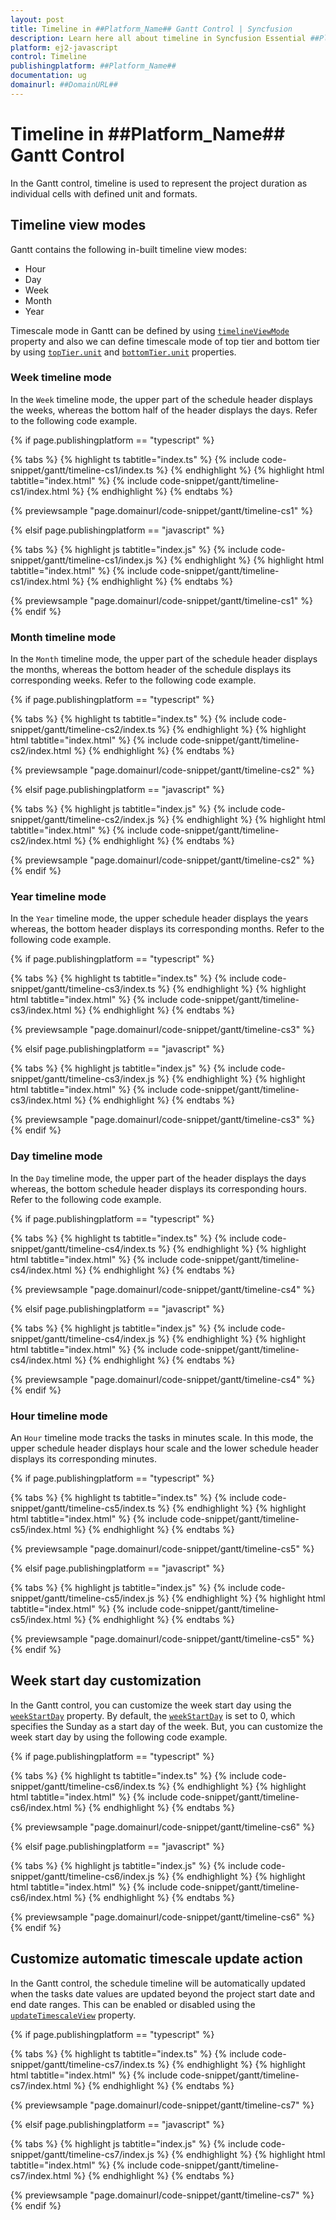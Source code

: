 ```yaml
---
layout: post
title: Timeline in ##Platform_Name## Gantt Control | Syncfusion
description: Learn here all about timeline in Syncfusion Essential ##Platform_Name## Gantt control, its elements and more.
platform: ej2-javascript
control: Timeline 
publishingplatform: ##Platform_Name##
documentation: ug
domainurl: ##DomainURL##
---
```


# Timeline in ##Platform_Name## Gantt Control

In the Gantt control, timeline is used to represent the project duration as individual cells with defined unit and formats.

## Timeline view modes

Gantt contains the following in-built timeline view modes:

* Hour
* Day
* Week
* Month
* Year

Timescale mode in Gantt can be defined by using [`timelineViewMode`](../../api/gantt/timelineViewMode/) property and also we can define timescale mode of top tier and bottom tier by using [`topTier.unit`](../../api/gantt/timelineTierSettingsModel/#unit) and [`bottomTier.unit`](../../api/gantt/timelineTierSettingsModel/#unit) properties.

### Week timeline mode

In the `Week` timeline mode, the upper part of the schedule header displays the weeks, whereas the bottom half of the header displays the days. Refer to the following code example.

{% if page.publishingplatform == "typescript" %}

 {% tabs %}
{% highlight ts tabtitle="index.ts" %}
{% include code-snippet/gantt/timeline-cs1/index.ts %}
{% endhighlight %}
{% highlight html tabtitle="index.html" %}
{% include code-snippet/gantt/timeline-cs1/index.html %}
{% endhighlight %}
{% endtabs %}
        
{% previewsample "page.domainurl/code-snippet/gantt/timeline-cs1" %}

{% elsif page.publishingplatform == "javascript" %}

{% tabs %}
{% highlight js tabtitle="index.js" %}
{% include code-snippet/gantt/timeline-cs1/index.js %}
{% endhighlight %}
{% highlight html tabtitle="index.html" %}
{% include code-snippet/gantt/timeline-cs1/index.html %}
{% endhighlight %}
{% endtabs %}

{% previewsample "page.domainurl/code-snippet/gantt/timeline-cs1" %}
{% endif %}

### Month timeline mode

In the `Month` timeline mode, the upper part of the schedule header displays the months, whereas the bottom header of the schedule displays its corresponding weeks. Refer to the following code example.

{% if page.publishingplatform == "typescript" %}

 {% tabs %}
{% highlight ts tabtitle="index.ts" %}
{% include code-snippet/gantt/timeline-cs2/index.ts %}
{% endhighlight %}
{% highlight html tabtitle="index.html" %}
{% include code-snippet/gantt/timeline-cs2/index.html %}
{% endhighlight %}
{% endtabs %}
        
{% previewsample "page.domainurl/code-snippet/gantt/timeline-cs2" %}

{% elsif page.publishingplatform == "javascript" %}

{% tabs %}
{% highlight js tabtitle="index.js" %}
{% include code-snippet/gantt/timeline-cs2/index.js %}
{% endhighlight %}
{% highlight html tabtitle="index.html" %}
{% include code-snippet/gantt/timeline-cs2/index.html %}
{% endhighlight %}
{% endtabs %}

{% previewsample "page.domainurl/code-snippet/gantt/timeline-cs2" %}
{% endif %}

### Year timeline mode

In the `Year` timeline mode, the upper schedule header displays the years whereas, the bottom header displays its corresponding months. Refer to the following code example.

{% if page.publishingplatform == "typescript" %}

 {% tabs %}
{% highlight ts tabtitle="index.ts" %}
{% include code-snippet/gantt/timeline-cs3/index.ts %}
{% endhighlight %}
{% highlight html tabtitle="index.html" %}
{% include code-snippet/gantt/timeline-cs3/index.html %}
{% endhighlight %}
{% endtabs %}
        
{% previewsample "page.domainurl/code-snippet/gantt/timeline-cs3" %}

{% elsif page.publishingplatform == "javascript" %}

{% tabs %}
{% highlight js tabtitle="index.js" %}
{% include code-snippet/gantt/timeline-cs3/index.js %}
{% endhighlight %}
{% highlight html tabtitle="index.html" %}
{% include code-snippet/gantt/timeline-cs3/index.html %}
{% endhighlight %}
{% endtabs %}

{% previewsample "page.domainurl/code-snippet/gantt/timeline-cs3" %}
{% endif %}

### Day timeline mode

In the `Day` timeline mode, the upper part of the header displays the days whereas, the bottom schedule header displays its corresponding hours. Refer to the following code example.

{% if page.publishingplatform == "typescript" %}

 {% tabs %}
{% highlight ts tabtitle="index.ts" %}
{% include code-snippet/gantt/timeline-cs4/index.ts %}
{% endhighlight %}
{% highlight html tabtitle="index.html" %}
{% include code-snippet/gantt/timeline-cs4/index.html %}
{% endhighlight %}
{% endtabs %}
        
{% previewsample "page.domainurl/code-snippet/gantt/timeline-cs4" %}

{% elsif page.publishingplatform == "javascript" %}

{% tabs %}
{% highlight js tabtitle="index.js" %}
{% include code-snippet/gantt/timeline-cs4/index.js %}
{% endhighlight %}
{% highlight html tabtitle="index.html" %}
{% include code-snippet/gantt/timeline-cs4/index.html %}
{% endhighlight %}
{% endtabs %}

{% previewsample "page.domainurl/code-snippet/gantt/timeline-cs4" %}
{% endif %}

### Hour timeline mode

An `Hour` timeline mode tracks the tasks in minutes scale. In this mode, the upper schedule header displays hour scale and the lower schedule header displays its corresponding minutes.

{% if page.publishingplatform == "typescript" %}

 {% tabs %}
{% highlight ts tabtitle="index.ts" %}
{% include code-snippet/gantt/timeline-cs5/index.ts %}
{% endhighlight %}
{% highlight html tabtitle="index.html" %}
{% include code-snippet/gantt/timeline-cs5/index.html %}
{% endhighlight %}
{% endtabs %}
        
{% previewsample "page.domainurl/code-snippet/gantt/timeline-cs5" %}

{% elsif page.publishingplatform == "javascript" %}

{% tabs %}
{% highlight js tabtitle="index.js" %}
{% include code-snippet/gantt/timeline-cs5/index.js %}
{% endhighlight %}
{% highlight html tabtitle="index.html" %}
{% include code-snippet/gantt/timeline-cs5/index.html %}
{% endhighlight %}
{% endtabs %}

{% previewsample "page.domainurl/code-snippet/gantt/timeline-cs5" %}
{% endif %}

## Week start day customization

In the Gantt control, you can customize the week start day using the [`weekStartDay`](../../api/gantt/timelineSettings/#weekstartday) property. By default, the [`weekStartDay`](../../api/gantt/timelineSettings/#weekstartday) is set to 0, which specifies the Sunday as a start day of the week. But, you can customize the week start day by using the following code example.

{% if page.publishingplatform == "typescript" %}

 {% tabs %}
{% highlight ts tabtitle="index.ts" %}
{% include code-snippet/gantt/timeline-cs6/index.ts %}
{% endhighlight %}
{% highlight html tabtitle="index.html" %}
{% include code-snippet/gantt/timeline-cs6/index.html %}
{% endhighlight %}
{% endtabs %}
        
{% previewsample "page.domainurl/code-snippet/gantt/timeline-cs6" %}

{% elsif page.publishingplatform == "javascript" %}

{% tabs %}
{% highlight js tabtitle="index.js" %}
{% include code-snippet/gantt/timeline-cs6/index.js %}
{% endhighlight %}
{% highlight html tabtitle="index.html" %}
{% include code-snippet/gantt/timeline-cs6/index.html %}
{% endhighlight %}
{% endtabs %}

{% previewsample "page.domainurl/code-snippet/gantt/timeline-cs6" %}
{% endif %}

## Customize automatic timescale update action

In the Gantt control, the schedule timeline will be automatically updated when the tasks date values are updated beyond the project start date and end date ranges. This can be enabled or disabled using the [`updateTimescaleView`](../../api/gantt/timelineSettings/#updatetimescaleview) property.

{% if page.publishingplatform == "typescript" %}

 {% tabs %}
{% highlight ts tabtitle="index.ts" %}
{% include code-snippet/gantt/timeline-cs7/index.ts %}
{% endhighlight %}
{% highlight html tabtitle="index.html" %}
{% include code-snippet/gantt/timeline-cs7/index.html %}
{% endhighlight %}
{% endtabs %}
        
{% previewsample "page.domainurl/code-snippet/gantt/timeline-cs7" %}

{% elsif page.publishingplatform == "javascript" %}

{% tabs %}
{% highlight js tabtitle="index.js" %}
{% include code-snippet/gantt/timeline-cs7/index.js %}
{% endhighlight %}
{% highlight html tabtitle="index.html" %}
{% include code-snippet/gantt/timeline-cs7/index.html %}
{% endhighlight %}
{% endtabs %}

{% previewsample "page.domainurl/code-snippet/gantt/timeline-cs7" %}
{% endif %}